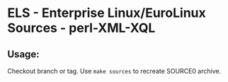 # ELS - Enterprise Linux/EuroLinux Sources - perl-XML-XQL
 
## Usage:
  Checkout branch or tag. Use `make sources` to recreate  SOURCE0 archive.
